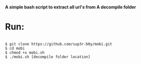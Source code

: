 **A simple bash script to extract all url's from A decompile folder**


# Run:


```

$ git clone https://github.com/sup3r-b0y/mobi.git
$ cd mobi
$ chmod +x mobi.sh
$ ./mobi.sh [decompile folder location]

```
